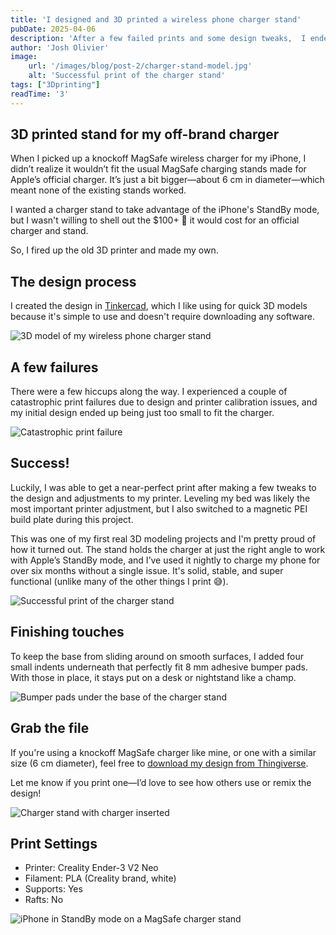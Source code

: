 ```yaml
---
title: 'I designed and 3D printed a wireless phone charger stand'
pubDate: 2025-04-06
description: 'After a few failed prints and some design tweaks,  I ended up with a stable, functional charger stand that works perfectly with the iPhone’s StandBy mode.'
author: 'Josh Olivier'
image:
    url: '/images/blog/post-2/charger-stand-model.jpg'
    alt: 'Successful print of the charger stand'
tags: ["3Dprinting"]
readTime: '3' 
---
```

## 3D printed stand for my off-brand charger
When I picked up a knockoff MagSafe wireless charger for my iPhone, I didn’t realize it wouldn’t fit the usual MagSafe charging stands made for Apple’s official charger. It’s just a bit bigger—about 6 cm in diameter—which meant none of the existing stands worked. 

I wanted a charger stand to take advantage of the iPhone's StandBy mode, but I wasn't willing to shell out the $100+ 🤢 it would cost for an official charger and stand. 

So, I fired up the old 3D printer and made my own.

## The design process
I created the design in [Tinkercad](https://www.tinkercad.com/), which I like using for quick 3D models because it's simple to use and doesn't require downloading any software.

<img src="/images/blog/post-2/charger-stand-model.jpg" alt="3D model of my wireless phone charger stand" class="blog-body-pic">

## A few failures
There were a few hiccups along the way. I experienced a couple of catastrophic print failures due to design and printer calibration issues, and my initial design ended up being just too small to fit the charger.

<img src="/images/blog/post-2/charger-stand-2.jpg" alt="Catastrophic print failure" class="blog-body-pic">

## Success!
Luckily, I was able to get a near-perfect print after making a few tweaks to the design and adjustments to my printer. Leveling my bed was likely the most important printer adjustment, but I also switched to a magnetic PEI build plate during this project. 

This was one of my first real 3D modeling projects and I'm pretty proud of how it turned out. The stand holds the charger at just the right angle to work with Apple’s StandBy mode, and I’ve used it nightly to charge my phone for over six months without a single issue. It's solid, stable, and super functional (unlike many of the other things I print 😅).

<img src="/images/blog/post-2/charger-stand-4.jpg" alt="Successful print of the charger stand" class="blog-body-pic">

## Finishing touches
To keep the base from sliding around on smooth surfaces, I added four small indents underneath that perfectly fit 8 mm adhesive bumper pads. With those in place, it stays put on a desk or nightstand like a champ.

<img src="/images/blog/post-2/charger-stand-5.jpg" alt="Bumper pads under the base of the charger stand" class="blog-body-pic">

## Grab the file

If you're using a knockoff MagSafe charger like mine, or one with a similar size (6 cm diameter), feel free to [download my design from Thingiverse](https://www.thingiverse.com/thing:6955377).

Let me know if you print one—I’d love to see how others use or remix the design!

<img src="/images/blog/post-2/charger-stand-6.jpg" alt="Charger stand with charger inserted" class="blog-body-pic">

## Print Settings

- Printer: Creality Ender-3 V2 Neo
- Filament: PLA (Creality brand, white)
- Supports: Yes
- Rafts: No

<img src="/images/blog/post-2/charger-stand-1.jpg" alt="iPhone in StandBy mode on a MagSafe charger stand" class="blog-body-pic">